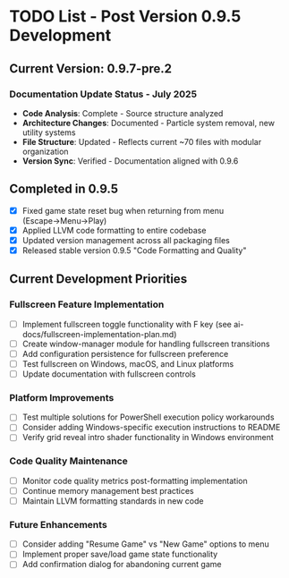 # TODO List - Post Version 0.9.5 Development

## Current Version: 0.9.7-pre.2

### Documentation Update Status - July 2025
- **Code Analysis**: Complete - Source structure analyzed
- **Architecture Changes**: Documented - Particle system removal, new utility systems
- **File Structure**: Updated - Reflects current ~70 files with modular organization
- **Version Sync**: Verified - Documentation aligned with 0.9.6

## Completed in 0.9.5
- [x] Fixed game state reset bug when returning from menu (Escape→Menu→Play)
- [x] Applied LLVM code formatting to entire codebase
- [x] Updated version management across all packaging files
- [x] Released stable version 0.9.5 "Code Formatting and Quality"

## Current Development Priorities

### Fullscreen Feature Implementation
- [ ] Implement fullscreen toggle functionality with F key (see ai-docs/fullscreen-implementation-plan.md)
- [ ] Create window-manager module for handling fullscreen transitions
- [ ] Add configuration persistence for fullscreen preference
- [ ] Test fullscreen on Windows, macOS, and Linux platforms
- [ ] Update documentation with fullscreen controls

### Platform Improvements
- [ ] Test multiple solutions for PowerShell execution policy workarounds
- [ ] Consider adding Windows-specific execution instructions to README
- [ ] Verify grid reveal intro shader functionality in Windows environment

### Code Quality Maintenance
- [ ] Monitor code quality metrics post-formatting implementation
- [ ] Continue memory management best practices
- [ ] Maintain LLVM formatting standards in new code

### Future Enhancements
- [ ] Consider adding "Resume Game" vs "New Game" options to menu
- [ ] Implement proper save/load game state functionality
- [ ] Add confirmation dialog for abandoning current game 
